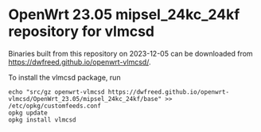 OpenWrt 23.05 mipsel_24kc_24kf repository for vlmcsd
========

Binaries built from this repository on 2023-12-05 can be downloaded from <https://dwfreed.github.io/openwrt-vlmcsd/>.

To install the vlmcsd package, run

```
echo "src/gz openwrt-vlmcsd https://dwfreed.github.io/openwrt-vlmcsd/OpenWrt_23.05/mipsel_24kc_24kf/base" >> /etc/opkg/customfeeds.conf
opkg update
opkg install vlmcsd
```
